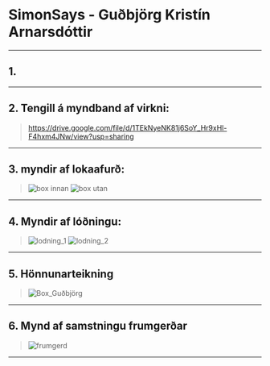 # SimonSays - Guðbjörg Kristín Arnarsdóttir
---
## 1.
>
---
## 2. Tengill á myndband af virkni:
> https://drive.google.com/file/d/1TEkNyeNK81j6SoY_Hr9xHl-F4hxm4JNw/view?usp=sharing
---
## 3. myndir af lokaafurð:
> ![box innan](https://user-images.githubusercontent.com/111804480/192513675-8b4aa8b6-d5f7-488a-a63a-de8150a93511.png)
![box utan](https://user-images.githubusercontent.com/111804480/192513690-d5f583fc-4e9f-4f09-bdd3-c545428f40b2.png)
---
## 4. Myndir af lóðningu:
> ![lodning_1](https://user-images.githubusercontent.com/111804480/192513685-cf2fe193-1f42-45ff-a178-4bf88f90148e.png)
![lodning_2](https://user-images.githubusercontent.com/111804480/192513689-40212464-bb6c-47e4-8f2f-a07723a44a2a.png)
---
## 5. Hönnunarteikning
>![Box_Guðbjörg](https://user-images.githubusercontent.com/111804480/192514371-d909d7f1-5bb4-47ba-9f61-549262910c6c.svg)
---
## 6. Mynd af samstningu frumgerðar
>![frumgerd](https://user-images.githubusercontent.com/111804480/192513682-0e316f02-6103-46a8-b2d6-7c3d7613c569.png)
---
